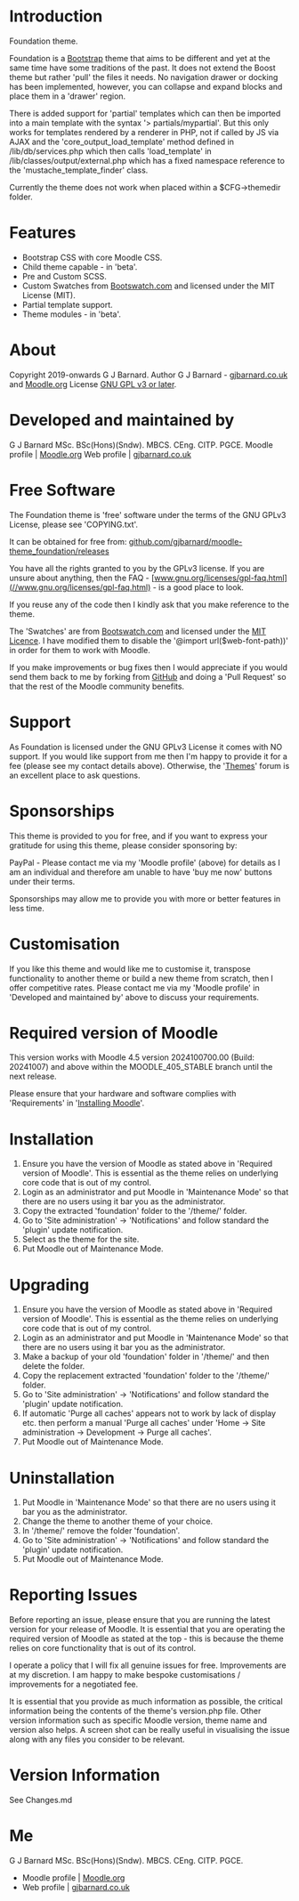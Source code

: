 Introduction
============
Foundation theme.

Foundation is a [Bootstrap](//getbootstrap.com) theme that aims to be different and yet at the same time have some traditions of the past.
It does not extend the Boost theme but rather 'pull' the files it needs.  No navigation drawer or docking has been
implemented, however, you can collapse and expand blocks and place them in a 'drawer' region.

There is added support for 'partial' templates which can then be imported into a main template with the syntax
'> partials/mypartial'.  But this only works for templates rendered by a renderer in PHP, not if called by JS via
AJAX and the 'core_output_load_template' method defined in /lib/db/services.php which then calls 'load_template'
in /lib/classes/output/external.php which has a fixed namespace reference to the 'mustache_template_finder' class.

Currently the theme does not work when placed within a $CFG->themedir folder.

Features
========
* Bootstrap CSS with core Moodle CSS.
* Child theme capable - in 'beta'.
* Pre and Custom SCSS.
* Custom Swatches from [Bootswatch.com](//bootswatch.com) and licensed under the MIT License (MIT).
* Partial template support.
* Theme modules - in 'beta'.

About
=====
Copyright  2019-onwards G J Barnard.
Author     G J Barnard - [gjbarnard.co.uk](https://gjbarnard.co.uk) and [Moodle.org](https://moodle.org/user/profile.php?id=442195)
License    [GNU GPL v3 or later](https://www.gnu.org/copyleft/gpl.html).

Developed and maintained by
===========================
G J Barnard MSc. BSc(Hons)(Sndw). MBCS. CEng. CITP. PGCE.
Moodle profile | [Moodle.org](https://moodle.org/user/profile.php?id=442195)
Web profile | [gjbarnard.co.uk](https://gjbarnard.co.uk)

Free Software
=============
The Foundation theme is 'free' software under the terms of the GNU GPLv3 License, please see 'COPYING.txt'.

It can be obtained for free from:
[github.com/gjbarnard/moodle-theme_foundation/releases](https://github.com/gjbarnard/moodle-theme_foundation/releases)

You have all the rights granted to you by the GPLv3 license.  If you are unsure about anything, then the
FAQ - [www.gnu.org/licenses/gpl-faq.html](//www.gnu.org/licenses/gpl-faq.html) - is a good place to look.

If you reuse any of the code then I kindly ask that you make reference to the theme.

The 'Swatches' are from [Bootswatch.com](https://bootswatch.com/) and licensed under the
[MIT Licence](https://github.com/thomaspark/bootswatch/blob/master/LICENSE).  I have modified them to disable the '@import url($web-font-path))'
in order for them to work with Moodle.

If you make improvements or bug fixes then I would appreciate if you would send them back to me by forking from
[GitHub](https://github.com/gjbarnard/moodle-theme_foundation) and doing a 'Pull Request' so that the rest of the Moodle community
benefits.

Support
=======
As Foundation is licensed under the GNU GPLv3 License it comes with NO support.  If you would like support from
me then I'm happy to provide it for a fee (please see my contact details above).  Otherwise, the '[Themes](https://moodle.org/mod/forum/view.php?id=46)'
forum is an excellent place to ask questions.

Sponsorships
============
This theme is provided to you for free, and if you want to express your gratitude for using this theme, please consider sponsoring
by:

PayPal - Please contact me via my 'Moodle profile' (above) for details as I am an individual and therefore am unable to have
'buy me now' buttons under their terms.

Sponsorships may allow me to provide you with more or better features in less time.

Customisation
=============
If you like this theme and would like me to customise it, transpose functionality to another theme or build a new theme
from scratch, then I offer competitive rates.  Please contact me via my 'Moodle profile' in 'Developed and maintained by'
above to discuss your requirements.

Required version of Moodle
==========================
This version works with Moodle 4.5 version 2024100700.00 (Build: 20241007) and above within the MOODLE_405_STABLE branch until the
next release.

Please ensure that your hardware and software complies with 'Requirements' in '[Installing Moodle](https://docs.moodle.org/405/en/Installing_Moodle)'.

Installation
============
 1. Ensure you have the version of Moodle as stated above in 'Required version of Moodle'.  This is essential as the
    theme relies on underlying core code that is out of my control.
 2. Login as an administrator and put Moodle in 'Maintenance Mode' so that there are no users using it bar you as the administrator.
 3. Copy the extracted 'foundation' folder to the '/theme/' folder.
 4. Go to 'Site administration' -> 'Notifications' and follow standard the 'plugin' update notification.
 5. Select as the theme for the site.
 6. Put Moodle out of Maintenance Mode.

Upgrading
=========
 1. Ensure you have the version of Moodle as stated above in 'Required version of Moodle'.  This is essential as the
    theme relies on underlying core code that is out of my control.
 2. Login as an administrator and put Moodle in 'Maintenance Mode' so that there are no users using it bar you as the administrator.
 3. Make a backup of your old 'foundation' folder in '/theme/' and then delete the folder.
 4. Copy the replacement extracted 'foundation' folder to the '/theme/' folder.
 5. Go to 'Site administration' -> 'Notifications' and follow standard the 'plugin' update notification.
 6. If automatic 'Purge all caches' appears not to work by lack of display etc. then perform a manual 'Purge all caches'
   under 'Home -> Site administration -> Development -> Purge all caches'.
 7. Put Moodle out of Maintenance Mode.

Uninstallation
==============
 1. Put Moodle in 'Maintenance Mode' so that there are no users using it bar you as the administrator.
 2. Change the theme to another theme of your choice.
 3. In '/theme/' remove the folder 'foundation'.
 4. Go to 'Site administration' -> 'Notifications' and follow standard the 'plugin' update notification.
 5. Put Moodle out of Maintenance Mode.

Reporting Issues
================
Before reporting an issue, please ensure that you are running the latest version for your release of Moodle.  It is essential
that you are operating the required version of Moodle as stated at the top - this is because the theme relies on core
functionality that is out of its control.

I operate a policy that I will fix all genuine issues for free.  Improvements are at my discretion.  I am happy to make bespoke
customisations / improvements for a negotiated fee.

It is essential that you provide as much information as possible, the critical information being the contents of the theme's
version.php file.  Other version information such as specific Moodle version, theme name and version also helps.  A screen shot
can be really useful in visualising the issue along with any files you consider to be relevant.

Version Information
===================
See Changes.md

Me
==
G J Barnard MSc. BSc(Hons)(Sndw). MBCS. CEng. CITP. PGCE.

- Moodle profile | [Moodle.org](https://moodle.org/user/profile.php?id=442195)
- Web profile | [gjbarnard.co.uk](https://gjbarnard.co.uk)
